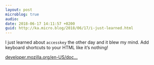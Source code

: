 ```yaml
---
layout: post
microblog: true
audio: 
date: 2018-06-17 14:11:57 +0200
guid: http://ka.micro.blog/2018/06/17/i-just-learned.html
---
```

I just learned about `accesskey` the other day and it blew my mind. Add keyboard shortcuts to your HTML like it’s nothing! 

[developer.mozilla.org/en-US/doc...](https://developer.mozilla.org/en-US/docs/Web/HTML/Global_attributes/accesskey)
